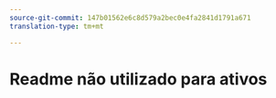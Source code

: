 ```yaml
---
source-git-commit: 147b01562e6c8d579a2bec0e4fa2841d1791a671
translation-type: tm+mt

---
```

# Readme não utilizado para ativos
